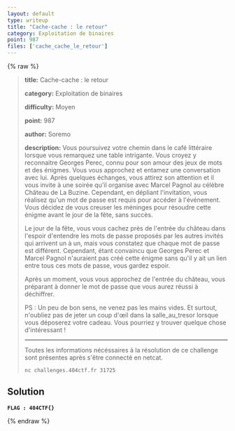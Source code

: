 ```yaml
---
layout: default
type: writeup
title: "Cache-cache : le retour"
category: Exploitation de binaires
point: 987
files: ['cache_cache_le_retour']
---
```


{% raw %}
> **title:** Cache-cache : le retour
>
> **category:** Exploitation de binaires
>
> **difficulty:** Moyen
>
> **point:** 987
>
> **author:** Soremo
>
> **description:**
> Vous poursuivez votre chemin dans le café littéraire lorsque vous remarquez une table intrigante. Vous croyez y reconnaitre Georges Perec, connu pour son amour des jeux de mots et des énigmes. Vous vous approchez et entamez une conversation avec lui. Après quelques échanges, vous attirez son attention et il vous invite à une soirée qu'il organise avec Marcel Pagnol au célèbre Château de La Buzine. Cependant, en dépliant l'invitation, vous réalisez qu'un mot de passe est requis pour accéder à l'événement. Vous décidez de vous creuser les méninges pour résoudre cette énigme avant le jour de la fête, sans succès.
> 
> Le jour de la fête, vous vous cachez près de l'entrée du château dans l'espoir d'entendre les mots de passe proposés par les autres invités qui arrivent un à un, mais vous constatez que chaque mot de passe est différent. Cependant, étant convaincu que Georges Perec et Marcel Pagnol n'auraient pas créé cette énigme sans qu'il y ait un lien entre tous ces mots de passe, vous gardez espoir.
> 
> Après un moment, vous vous approchez de l'entrée du château, vous préparant à donner le mot de passe que vous aurez réussi à déchiffrer.
> 
> PS : Un peu de bon sens, ne venez pas les mains vides. Et surtout, n'oubliez pas de jeter un coup d'œil dans la salle_au_tresor lorsque vous déposerez votre cadeau. Vous pourriez y trouver quelque chose d'intéressant !
> 
> ***
> 
> Toutes les informations nécéssaires à la résolution de ce challenge sont présentes après s'être connecté en netcat.
> 
> ```
> nc challenges.404ctf.fr 31725
> ```

## Solution


**`FLAG : 404CTF{}`**

{% endraw %}